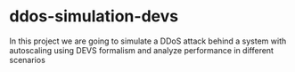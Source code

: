 # ddos-simulation-devs
In this project we are going to simulate a DDoS attack behind a system with autoscaling using DEVS formalism and analyze performance in different scenarios

